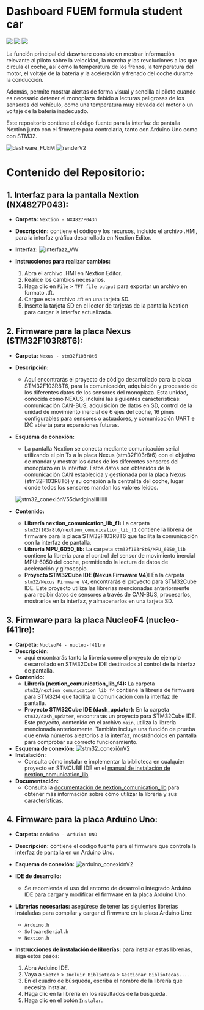 # Dashboard FUEM formula student car 

<p align="left">
  <img src="https://img.shields.io/badge/version-4.0-green">
  <img src="https://img.shields.io/badge/test-✓-green">
  <img src="https://img.shields.io/badge/code-C-blueviolet">
</p>

La función principal del daswhare consiste en mostrar información relevante al piloto sobre la velocidad, la marcha y las revoluciones a las que circula el coche, así como la temperatura de los frenos, la temperatura del motor, el voltaje de la batería y la aceleración y frenado del coche durante la conducción.

Además, permite mostrar alertas de forma visual y sencilla al piloto cuando es necesario detener el monoplaza debido a lecturas peligrosas de los sensores del vehículo, como una temperatura muy elevada del motor o un voltaje de la batería inadecuado.

Este repositorio contiene el código fuente para la interfaz de pantalla Nextion junto con el firmware para controlarla, tanto con Arduino Uno como con STM32.

![dashware_FUEM](https://github.com/guti10x/dashware_FUEM/assets/82153822/a761835d-2f4e-4f01-bc72-2d6ee159b520)
![renderV2](https://github.com/guti10x/dashware_FUEM/assets/82153822/01db5d63-2d34-4cf3-86f5-d116d4691659)

# Contenido del Repositorio:
## 1. **Interfaz para la pantalla Nextion (NX4827P043):**
- **Carpeta:** `Nextion - NX4827P043n`
- **Descripción:** contiene el código y los recursos, incluido el archivo .HMI, para la interfaz gráfica desarrollada en Nextion Editor.
- **Interfaz:** ![interfazz_VW](https://github.com/guti10x/dashware_FUEM/assets/82153822/a8ad2718-c9cc-43a6-8d26-2878875c4afd)
- **Instrucciones para realizar cambios:**

     1. Abra el archivo .HMI en Nextion Editor.
     2. Realice los cambios necesarios.
     3. Haga clic en `File` > `TFT file output` para exportar un archivo en formato .tft.
     4. Cargue este archivo .tft en una tarjeta SD.
     5. Inserte la tarjeta SD en el lector de tarjetas de la pantalla Nextion para cargar la interfaz actualizada.


## 2. **Firmware para la placa Nexus (STM32F103R8T6):**
  - **Carpeta:** `Nexus - stm32f103r8t6`
  - **Descripción:**
       - Aquí encontrarás el proyecto de código desarrollado para la placa STM32F103R8T6, para la comunicación, adquisición y procesado de los diferentes datos de los sensores del monoplaza. Esta unidad, conocida como NEXUS, incluirá las siguientes características: comunicación CAN-BUS, adquisición de datos en SD, control de la unidad de movimiento inercial de 6 ejes del coche, 16 pines configurables para sensores o actuadores, y comunicación UART e I2C abierta para expansiones futuras.
  - **Esquema de conexión:**
       - La pantalla Nextion se conecta mediante comunicación serial utilizando el pin Tx a la placa Nexus (stm32f103r8t6) con el objetivo de mandar y mostrar los datos de los diferentes sensores del monoplazo en la interfaz. Estos datos son obtenidos de la comunicación CAN establecida y gestionada por la placa Nexus (stm32F103R8T6) y su conexión a la centralita del coche, lugar donde todos los sensores mandan los valores leidos.

      ![stm32_conexiónV55dwdginallllllllll](https://github.com/guti10x/dashware_FUEM/assets/82153822/f326c3b8-3d8f-4221-99ca-0170c6a70b85)


  - **Contenido:**
    - **Librería nextion_comunication_lib_f1:**
      La carpeta `stm32f103r8t6/nextion_comunication_lib_f1` contiene la librería de firmware para la placa STM32F103R8T6 que facilita la comunicación con la interfaz de pantalla.
    - **Librería MPU_6050_lib:**
      La carpeta `stm32f103r8t6/MPU_6050_lib` contiene la librería para el control del sensor de movimiento inercial MPU-6050 del coche, permitiendo la lectura de datos de aceleración y giroscopio.
    - **Proyecto STM32Cube IDE (Nexus Firmware V4):**
       En la carpeta `stm32/Nexus Firmware V4`, encontrarás el proyecto para STM32Cube IDE. Este proyecto utiliza las librerías mencionadas anteriormente para recibir datos de sensores a través de CAN-BUS, procesarlos, mostrarlos en la interfaz, y almacenarlos en una tarjeta SD.


## 3. **Firmware para la placa NucleoF4 (nucleo-f411re):**
  - **Carpeta:** `NucleoF4 - nucleo-f411re`
  - **Descripción:**
       - aquí encontrarás tanto la librería como el proyecto de ejemplo desarrollado en STM32Cube IDE destinados al control de la interfaz de pantalla.
  - **Contenido:**
    - **Librería (nextion_comunication_lib_f4):**
      La carpeta `stm32/nextion_comunication_lib_f4` contiene la librería de firmware para STM32f4 que facilita la comunicación con la interfaz de pantalla.
    - **Proyecto STM32Cube IDE (dash_updater):**
      En la carpeta `stm32/dash_updater`, encontrarás un proyecto para STM32Cube IDE. Este proyecto, contenido en el archivo `main`, utiliza la librería mencionada anteriormente. También incluye una función de prueba que envía números aleatorios a la interfaz, mostrándolos en pantalla para comprobar su correcto funcionamiento.
- **Esquema de conexión:**
  ![stm32_conexiónV2](https://github.com/guti10x/dashware_FUEM/assets/82153822/dcfc57b8-2f26-422c-98d2-acca9b066ac5)
- **Instalación:**
  - Consulta cómo instalar e implementar la biblioteca en cualquier proyecto en STMCUBE IDE en el [manual de instalación de nextion_comunication_lib](NucleoF4%20-%20nucleo-f411re/nextion_comunication_lib_f4/docs/Manual%20de%20instalación%20nextion_comunication_lib.pdf).
- **Documentación:**
  - Consulta la [documentación de nextion_comunication_lib](./NucleoF4%20-%20nucleo-f411re/nextion_comunication_lib_f4/docs/Documentación%20nextion_comunication_lib.pdf) para obtener más información sobre cómo utilizar la librería y sus características.

## 4. **Firmware para la placa Arduino Uno:**

  - **Carpeta:** `Arduino - Arduino UNO`
  - **Descripción:** contiene el código fuente para el firmware que controla la interfaz de pantalla en un Arduino Uno.
  - **Esquema de conexión:**
    ![arduino_conexiónV2](https://github.com/guti10x/dashware_FUEM/assets/82153822/2aa48b07-787d-4e32-90cc-13cbd44ab1e0)
  - **IDE de desarrollo:**
    - Se recomienda el uso del entorno de desarrollo integrado Arduino IDE para cargar y modificar el firmware en la placa Arduino Uno.
  - **Librerías necesarias:** asegúrese de tener las siguientes librerías instaladas para compilar y cargar el firmware en la placa Arduino Uno:
    - `Arduino.h`
    - `SoftwareSerial.h`
    - `Nextion.h`
  - **Instrucciones de instalación de librerías:** para instalar estas librerías, siga estos pasos:

     1. Abra Arduino IDE.
     2. Vaya a `Sketch` > `Incluir Biblioteca` > `Gestionar Bibliotecas...`.
     3. En el cuadro de búsqueda, escriba el nombre de la librería que necesita instalar.
     4. Haga clic en la librería en los resultados de la búsqueda.
     5. Haga clic en el botón `Instalar`.